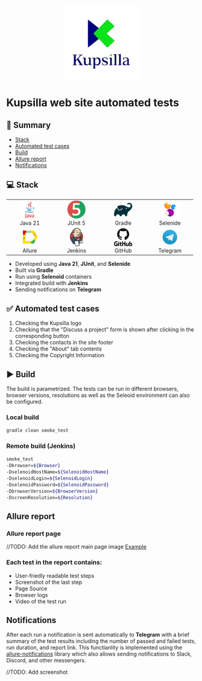 <p align="center">
  <a href="https://kupsilla.com/" target="_blank">
    <img src="readmemedia/KupsillaLogo.png" width="200" alt="Kupsilla Logo">
  </a>
</p>

# Kupsilla web site automated tests

## 📜 Summary
- [Stack](#-stack)
- [Automated test cases](#-automated-test-cases)
- [Build](#-build)
- [Allure report](#-allure-report)
- [Notifications](#-notifications)

  
## 💻 Stack

<div align="center">
  <table>
    <tr>
      <!-- Первая строка -->
      <td align="center" width="110">
        <a href="https://www.java.com" target="_blank">
          <img src="readmemedia/java-original-wordmark.svg" width="48" height="48" alt="Java" />
        </a>
        <br>Java 21
      </td>
      <td align="center" width="110">
        <a href="https://junit.org/junit5/" target="_blank">
          <img src="readmemedia/junit-original.svg" width="48" height="48" alt="JUnit 5" />
        </a>
        <br>JUnit 5
      </td>
      <td align="center" width="110">
        <a href="https://gradle.org/" target="_blank">
          <img src="readmemedia/gradle-original.svg" width="48" height="48" alt="Gradle" />
        </a>
        <br>Gradle
      </td>
      <td align="center" width="110">
        <a href="https://selenide.org/" target="_blank">
          <img src="readmemedia\Selenide.svg" width="48" height="48" alt="Selenide" />
        </a>
        <br>Selenide
      </td>
    </tr>
    <tr>
      <!-- Вторая строка -->
      </td>
      <td align="center" width="110">
        <a href="https://docs.qameta.io/allure/" target="_blank">
          <img src="readmemedia/Allure.svg" width="48" height="48" alt="Allure" />
        </a>
        <br>Allure
      </td>
      <td align="center" width="110">
        <a href="https://www.jenkins.io/" target="_blank">
          <img src="readmemedia/jenkins-original.svg" width="48" height="48" alt="Jenkins" />
        </a>
        <br>Jenkins
      </td>
      <td align="center" width="110">
        <a href="https://github.com/" target="_blank">
          <img src="readmemedia/github-original-wordmark.svg" width="48" height="48" alt="GitHub" />
        </a>
        <br>GitHub
      </td>
      <td align="center" width="110">
        <a href="https://web.telegram.org/" target="_blank">
          <img src="readmemedia/Telegram.svg" width="48" height="48" alt="Telegram" />
        </a>
        <br>Telegram
      </td>
    </tr>
  </table>
</div>

- Developed using **Java 21**, **JUnit**, and **Selenide**
- Built via **Gradle**
- Run using **Selenoid** containers
- Integrated build with **Jenkins**
- Sending notifications on **Telegram**

## ✅ Automated test cases
1. Checking the Kupsilla logo
2. Checking that the "Discuss a project" form is shown after clicking in the corresponding button
3. Checking the contacts in the site footer
4. Checking the "About" tab contents
5. Checking the Copyright Information

## ▶️ Build

The build is parametrized. The tests can be run in different browsers, browser versions, resolutions as well as the Seleoid environment can also be configured. 


### Local build

```bash
gradle clean smoke_test
```

### Remote build (Jenkins)

```bash
smoke_test
-Dbrowser=${Browser}
-DselenoidHostName=${SelenoidHostName}
-DselenoidLogin=${SelenoidLogin}
-DselenoidPassword=${SelenoidPassword}
-DbrowserVersion=${BrowserVersion}
-DscreenResolution=${Resolution}
```

## Allure report

### Allure report page
//TODO: Add the allure report main page image
[Example]()

### Each test in the report contains:
- User-friedly readable test steps
- Screenshot of the last step
- Page Source
- Browser logs
- Video of the test run
 <source src="readmemedia/ExampleRunVideo.mp4" type="video/mp4" />

## Notifications

After each run a notification is sent automatically to **Telegram** with a brief summary of the test results including the number of passed and failed tests, run duration, and report link. This functianlity is implemented using the [allure-notifications](https://github.com/qa-guru/allure-notifications) library which also allows sending notifications to Slack, Discord, and other messengers.

//TODO: Add screenshot
